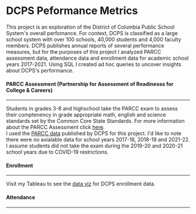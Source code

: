 # DCPS Peformance Metrics 

This project is an exploration of the District of Columbia Public School System's overall perfomance. For context, DCPS is classified as a large school system with over 100 schools, 40,000 students and 4,000 faculty members. DCPS publishes annual reports of several performance measures, but for the purposes of this project I analyzed PARCC assessment data, attendance data and enrollment data for academic school years 2017-2021. Using SQL I created ad hoc queries to uncover insights about DCPS's performance. 

#### PARCC Assessment (Partnership for Assessment of Readinesss for College & Careers)
---
Students in grades 3-8 and highschool take the PARCC exam to assess their comptenency in grade appropriate math, english and science standards set by the Common Core State Standards. For more information about the PARCC Assessment click [here](https://osse.dc.gov/parcc).\
I used the  [PARCC data](https://dcps.dc.gov/publication/dcps-data-set-parcc) published by DCPS for this project. I'd like to note there were no avialable data for school years 2017-18, 2018-19 and 2021-22. I assume students did not take the exam during the 2019-20 and 2020-21 school years due to COVID-19 restrictions.

#### Enrollment
---
Visit my Tableau to see the [data viz](https://public.tableau.com/views/DCPS2021-22Enrollment/DCPSSY2021-22EnrollmentData?:language=en-US&:display_count=n&:origin=viz_share_link) for DCPS enrollment data.

#### Attendance
---








